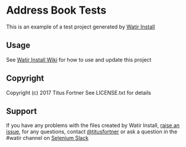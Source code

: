 # Address Book Tests

This is an example of a test project generated by [Watir Install](https://github.com/titusfortner/watir_install)

## Usage

See [Watir Install Wiki](https://github.com/titusfortner/watir_install/wiki) for how to use and update this project

## Copyright

Copyright (c) 2017 Titus Fortner
See LICENSE.txt for details

## Support

If you have any problems with the files created by Watir Install,
[raise an issue](https://github.com/titusfortner/watir_install/issues/new),
for any questions, contact [@titusfortner](http://watirtight.com)
or ask a question in the #watir channel on [Selenium Slack](http://seleniumhq.herokuapp.com/)
